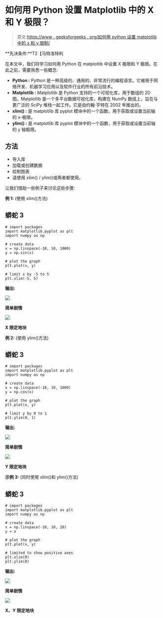 # 如何用 Python 设置 Matplotlib 中的 X 和 Y 极限？

> 原文:[https://www . geeksforgeeks . org/如何用 python 设置 matplotlib 中的 x 和 y 限制/](https://www.geeksforgeeks.org/how-to-set-the-x-and-the-y-limit-in-matplotlib-with-python/)

**先决条件:**T2【马特洛特利

在本文中，我们将学习如何用 Python 在 matplotlib 中设置 X 极限和 Y 极限。在此之前，需要熟悉一些概念:

*   **Python :** Python 是一种高级的、通用的、非常流行的编程语言。它被用于网络开发、机器学习应用以及软件行业的所有前沿技术。
*   **Matplotlib :** Matplotlib 是 Python 支持的一个可视化库，用于数组的 2D 图。Matplotlib 是一个多平台数据可视化库，构建在 NumPy 数组上，旨在与更广泛的 SciPy 堆栈一起工作。它是由约翰·亨特在 2002 年推出的。
*   **xlim() :** 是 matplotlib 库 pyplot 模块中的一个函数，用于获取或设置当前轴的 x-极限。
*   **ylim() :** 是 matplotlib 库 pyplot 模块中的一个函数，用于获取或设置当前轴的 y 轴极限。

## 方法

*   导入库
*   加载或创建数据
*   绘制图表
*   请使用 xlim() / ylim()或两者都使用。

让我们借助一些例子来讨论这些步骤:

**例 1:** (使用 xlim()方法)

## 蟒蛇 3

```
# import packages
import matplotlib.pyplot as plt
import numpy as np

# create data
x = np.linspace(-10, 10, 1000)
y = np.sin(x)

# plot the graph
plt.plot(x, y)

# limit x by -5 to 5
plt.xlim(-5, 5)
```

**输出:**

![](img/86e5a88d1c90c7ab05cf1d2819bac349.png)

**简单剧情**

![](img/6d3b26d0a2680ad82214163d9d124898.png)

**X 限定地块**

**例 2:** (使用 ylim()方法)

## 蟒蛇 3

```
# import packages
import matplotlib.pyplot as plt
import numpy as np

# create data
x = np.linspace(-10, 10, 1000)
y = np.cos(x)

# plot the graph
plt.plot(x, y)

# limit y by 0 to 1
plt.ylim(0, 1)
```

**输出:**

![](img/847388575a185e124738bf9458d3457f.png)

**简单剧情**

![](img/78cc7184bbcdf994f5bb86e9127eb1e6.png)

**Y 限定地块**

**示例 3:** (同时使用 xlim()和 ylim()方法)

## 蟒蛇 3

```
# import packages
import matplotlib.pyplot as plt
import numpy as np

# create data
x = np.linspace(-10, 10, 20)
y = x

# plot the graph
plt.plot(x, y)

# limited to show positive axes
plt.xlim(0)
plt.ylim(0)
```

**输出:**

![](img/5f3ac7aa82445f4a4eaee1bc5a3c74a5.png)

**简单剧情**

![](img/a5ff8efa37fc222c40ac055bf23e0201.png)

**X、Y 限定地块**
